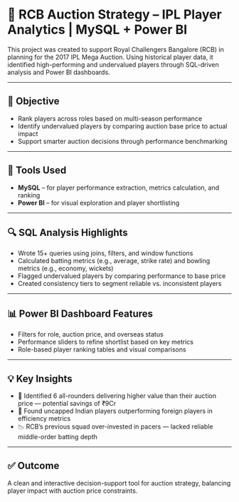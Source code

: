 # 🏏 RCB Auction Strategy – IPL Player Analytics | MySQL + Power BI

This project was created to support Royal Challengers Bangalore (RCB) in planning for the 2017 IPL Mega Auction. Using historical player data, it identified high-performing and undervalued players through SQL-driven analysis and Power BI dashboards.

---

## 🎯 Objective

- Rank players across roles based on multi-season performance  
- Identify undervalued players by comparing auction base price to actual impact  
- Support smarter auction decisions through performance benchmarking

---

## 🧰 Tools Used

- **MySQL** – for player performance extraction, metrics calculation, and ranking  
- **Power BI** – for visual exploration and player shortlisting

---

## 🔍 SQL Analysis Highlights

- Wrote 15+ queries using joins, filters, and window functions  
- Calculated batting metrics (e.g., average, strike rate) and bowling metrics (e.g., economy, wickets)  
- Flagged undervalued players by comparing performance to base price  
- Created consistency tiers to segment reliable vs. inconsistent players

---

## 📊 Power BI Dashboard Features

- Filters for role, auction price, and overseas status  
- Performance sliders to refine shortlist based on key metrics  
- Role-based player ranking tables and visual comparisons

---

## 💡 Key Insights

- 💸 Identified 6 all-rounders delivering higher value than their auction price — potential savings of ₹9Cr  
- 🏏 Found uncapped Indian players outperforming foreign players in efficiency metrics  
- 📉 RCB’s previous squad over-invested in pacers — lacked reliable middle-order batting depth

---

## ✅ Outcome

A clean and interactive decision-support tool for auction strategy, balancing player impact with auction price constraints.
